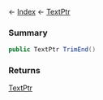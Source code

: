 ← [Index](Api-Index) ← [TextPtr](VRage.Game.ModAPI.Ingame.Utilities.TextPtr)

### Summary

```csharp
public TextPtr TrimEnd()
```

### Returns

[TextPtr](VRage.Game.ModAPI.Ingame.Utilities.TextPtr)

